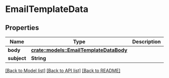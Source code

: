 # EmailTemplateData

## Properties

Name | Type | Description | Notes
------------ | ------------- | ------------- | -------------
**body** | [**crate::models::EmailTemplateDataBody**](emailTemplateDataBody.md) |  | 
**subject** | **String** |  | 

[[Back to Model list]](../README.md#documentation-for-models) [[Back to API list]](../README.md#documentation-for-api-endpoints) [[Back to README]](../README.md)


